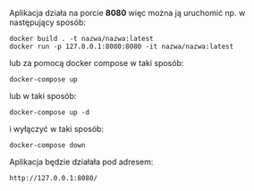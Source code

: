 
Aplikacja działa na porcie **8080** więc można ją uruchomić np. w następujący sposób:

```
docker build . -t nazwa/nazwa:latest
docker run -p 127.0.0.1:8080:8080 -it nazwa/nazwa:latest
```

lub za pomocą docker compose w taki sposób:

```
docker-compose up
```

lub w taki sposób:

```
docker-compose up -d
```

i wyłączyć w taki sposób:

```
docker-compose down
```

Aplikacja będzie działała pod adresem:

```
http://127.0.0.1:8080/
```
